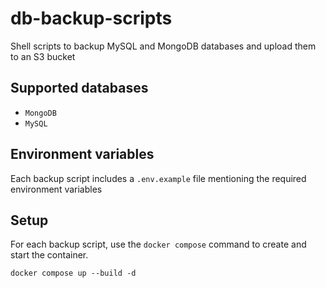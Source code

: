 # db-backup-scripts
Shell scripts to backup MySQL and MongoDB databases and upload them to an S3 bucket

## Supported databases
- `MongoDB`
- `MySQL`

## Environment variables

Each backup script includes a `.env.example` file mentioning the required environment variables

## Setup

For each backup script, use the `docker compose` command to create and start the container.
```shell
docker compose up --build -d
```